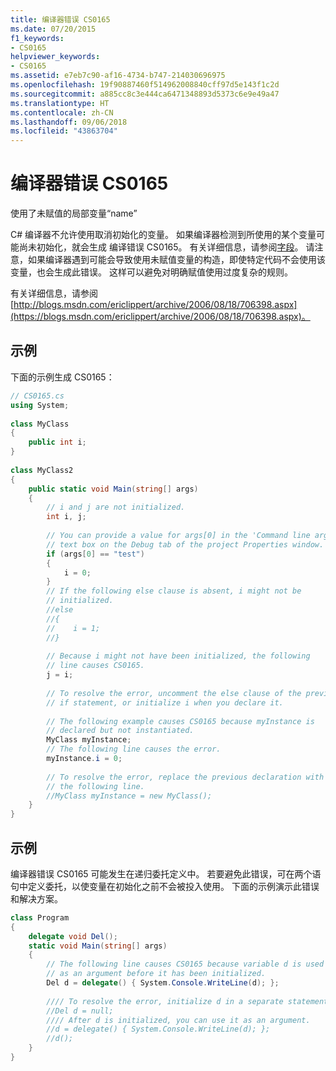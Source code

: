 ```yaml
---
title: 编译器错误 CS0165
ms.date: 07/20/2015
f1_keywords:
- CS0165
helpviewer_keywords:
- CS0165
ms.assetid: e7eb7c90-af16-4734-b747-214030696975
ms.openlocfilehash: 19f90887460f514962008840cff97d5e143f1c2d
ms.sourcegitcommit: a885cc8c3e444ca6471348893d5373c6e9e49a47
ms.translationtype: HT
ms.contentlocale: zh-CN
ms.lasthandoff: 09/06/2018
ms.locfileid: "43863704"
---
```

# <a name="compiler-error-cs0165"></a>编译器错误 CS0165
使用了未赋值的局部变量“name”  
  
 C# 编译器不允许使用取消初始化的变量。 如果编译器检测到所使用的某个变量可能尚未初始化，就会生成 编译错误 CS0165。 有关详细信息，请参阅[字段](../../../csharp/programming-guide/classes-and-structs/fields.md)。 请注意，如果编译器遇到可能会导致使用未赋值变量的构造，即使特定代码不会使用该变量，也会生成此错误。 这样可以避免对明确赋值使用过度复杂的规则。  
  
 有关详细信息，请参阅 [http://blogs.msdn.com/ericlippert/archive/2006/08/18/706398.aspx](https://blogs.msdn.com/ericlippert/archive/2006/08/18/706398.aspx)。  
  
## <a name="example"></a>示例  
 下面的示例生成 CS0165：  
  
```csharp  
// CS0165.cs  
using System;  
  
class MyClass  
{  
    public int i;  
}  
  
class MyClass2  
{  
    public static void Main(string[] args)  
    {  
        // i and j are not initialized.  
        int i, j;  
  
        // You can provide a value for args[0] in the 'Command line arguments'  
        // text box on the Debug tab of the project Properties window.  
        if (args[0] == "test")  
        {  
            i = 0;  
        }  
        // If the following else clause is absent, i might not be  
        // initialized.  
        //else  
        //{  
        //    i = 1;  
        //}  
  
        // Because i might not have been initialized, the following   
        // line causes CS0165.  
        j = i;  
  
        // To resolve the error, uncomment the else clause of the previous  
        // if statement, or initialize i when you declare it.  
  
        // The following example causes CS0165 because myInstance is  
        // declared but not instantiated.  
        MyClass myInstance;  
        // The following line causes the error.  
        myInstance.i = 0;   
  
        // To resolve the error, replace the previous declaration with  
        // the following line.  
        //MyClass myInstance = new MyClass();  
    }  
}  
```  
  
## <a name="example"></a>示例  
 编译器错误 CS0165 可能发生在递归委托定义中。 若要避免此错误，可在两个语句中定义委托，以使变量在初始化之前不会被投入使用。 下面的示例演示此错误和解决方案。  
  
```csharp  
class Program  
{  
    delegate void Del();  
    static void Main(string[] args)  
    {  
        // The following line causes CS0165 because variable d is used   
        // as an argument before it has been initialized.  
        Del d = delegate() { System.Console.WriteLine(d); };   
  
        //// To resolve the error, initialize d in a separate statement.  
        //Del d = null;  
        //// After d is initialized, you can use it as an argument.  
        //d = delegate() { System.Console.WriteLine(d); };  
        //d();  
    }  
}  
```
